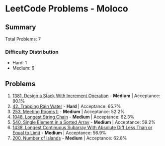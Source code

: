 # LeetCode Problems - Moloco

## Summary
Total Problems: 7

### Difficulty Distribution

- Hard: 1
- Medium: 6

## Problems

1. [1381. Design a Stack With Increment Operation](https://leetcode.com/problems/design-a-stack-with-increment-operation/) - **Medium** | Acceptance: 80.1%
2. [42. Trapping Rain Water](https://leetcode.com/problems/trapping-rain-water/) - **Hard** | Acceptance: 65.7%
3. [253. Meeting Rooms II](https://leetcode.com/problems/meeting-rooms-ii/) - **Medium** | Acceptance: 52.2%
4. [1048. Longest String Chain](https://leetcode.com/problems/longest-string-chain/) - **Medium** | Acceptance: 62.3%
5. [540. Single Element in a Sorted Array](https://leetcode.com/problems/single-element-in-a-sorted-array/) - **Medium** | Acceptance: 59.2%
6. [1438. Longest Continuous Subarray With Absolute Diff Less Than or Equal to Limit](https://leetcode.com/problems/longest-continuous-subarray-with-absolute-diff-less-than-or-equal-to-limit/) - **Medium** | Acceptance: 56.9%
7. [200. Number of Islands](https://leetcode.com/problems/number-of-islands/) - **Medium** | Acceptance: 62.8%